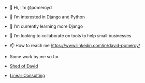 - 👋 Hi, I’m @pomeroyd
- 👀 I’m interested in Django and Python
- 🌱 I’m currently learning more Django
- 💞️ I’m looking to collaborate on tools to help small businesses
- 📫 How to reach me https://www.linkedin.com/in/david-pomeroy/

- Some work by me so far.
- [Shed of David](https://www.shedofdavid.com)
- [Linear Consulting](https://www.linearconsulting.ie)

<!---
pomeroyd/pomeroyd is a ✨ special ✨ repository because its `README.md` (this file) appears on your GitHub profile.
You can click the Preview link to take a look at your changes.
--->
